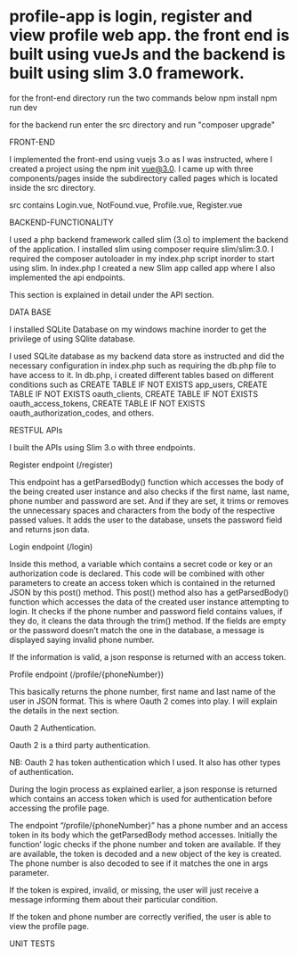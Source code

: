 # profile-app is login, register and view profile web app. the front end is built using vueJs and the backend is built using slim 3.0 framework.

for the front-end directory run the two commands below
npm install
npm run dev

for the backend run
enter the src directory and run "composer upgrade"

FRONT-END

I implemented the front-end using vuejs 3.o as I was instructed, where I created a project using the npm init vue@3.0. I came up with three components/pages inside the subdirectory called pages which is located inside the src directory.

src contains Login.vue, NotFound.vue, Profile.vue, Register.vue


BACKEND-FUNCTIONALITY 

I used a php backend framework called slim (3.o) to implement the backend of the application. 
I installed slim using composer require slim/slim:3.0. I required the composer autoloader in my index.php script inorder to start using slim.
In index.php I created a new Slim app called app where I also implemented the api endpoints.

This section is explained in detail under the API section.

DATA BASE

I installed SQLite Database on my windows machine inorder to get the privilege of using SQlite database.

I used SQLite database as my backend data store as instructed and did the necessary configuration in index.php such as requiring the db.php file to have access to it. In db.php, i created different tables based on different conditions such as CREATE TABLE IF NOT EXISTS app_users, CREATE TABLE IF NOT EXISTS oauth_clients, CREATE TABLE IF NOT EXISTS oauth_access_tokens, CREATE TABLE IF NOT EXISTS oauth_authorization_codes, and others.



RESTFUL APIs

I built the APIs using Slim 3.o with three endpoints.

Register endpoint (/register)

This endpoint has a getParsedBody() function which accesses the body of the being created user instance and also checks if the first name, last name, phone number and password are set. And if they are set, it trims or removes the unnecessary spaces and characters from the body of the respective passed values. It adds the user to the database, unsets the password field and returns json data.


Login endpoint (/login)

Inside this method, a variable which contains a secret code or key or an authorization code is declared. This code will be combined with other parameters to create an access token which is contained in the returned JSON by this post() method. This post() method also has a getParsedBody() function which accesses the data of the created user instance attempting to login. It checks if the phone number and password field contains values, if they do, it cleans the data through the trim() method. If the fields are empty or the password doesn’t match the one in the database, a message is displayed saying invalid phone number.


If the information is valid, a json response is returned with an access token.

Profile endpoint (/profile/{phoneNumber})

This basically returns the phone number, first name and last name of the user in JSON format. This is where Oauth 2 comes into play. I will explain the details in the next section.


Oauth 2 Authentication.

Oauth 2 is a third party authentication.

NB: Oauth 2 has token authentication which I used. It also has other types of authentication.

During the login process as explained earlier, a json response is returned which contains an access token which is used for authentication before accessing the profile page.

The endpoint “/profile/{phoneNumber}”  has a phone number and an access token in its body which the getParsedBody method accesses. Initially the function’ logic checks if the phone number and token are available. If they are available, the token is decoded and a new object of the key is created.
The phone number is also decoded to see if it matches the one in args parameter.

If the token is expired, invalid, or missing, the user will just receive a message informing them about their particular condition.

If the token and phone number are correctly verified, the user is able to view the profile page.

UNIT TESTS


